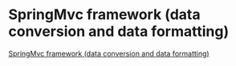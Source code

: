 # SpringMvc framework (data conversion and data formatting)
[SpringMvc framework (data conversion and data formatting)](https://aiwithcloud.com/2022/09/16/springmvc_framework_data_conversion_and_data_formatting/)